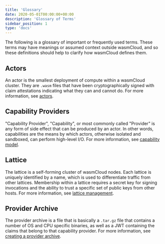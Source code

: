 ```yaml
---
title: 'Glossary'
date: 2020-05-01T00:00:00+00:00
description: 'Glossary of Terms'
sidebar_position: 1
type: 'docs'
---
```


The following is a glossary of important or frequently used terms. These terms may have meanings or assumed context outside wasmCloud, and so these definitions should help to clarify how wasmCloud defines them.

## Actors

An actor is the smallest deployment of compute within a wasmCloud cluster. They are `.wasm` files that have been cryptographically signed with claim attestations indicating what they can and cannot do. For more information, see [actors](/docs/0.82/concepts/actors).

## Capability Providers

"Capability Provider", "Capability", or most commonly called "Provider" is any form of side effect that can be produced by an actor. In other words, capabilities are the means by which actors, otherwise isolated and sandboxed, can perform high-level I/O. For more information, see [capability model](/docs/0.82/concepts/capabilities).

## Lattice

The lattice is a self-forming cluster of wasmCloud nodes. Each lattice is uniquely identified by a name, which is used to differentiate traffic from other lattices. Membership within a lattice requires a secret key for signing invocations and the ability to trust a specific set of public keys from other hosts. For more information, see [lattice management](/docs/0.82/deployment/lattice).

## Provider Archive

The provider archive is a file that is basically a `.tar.gz` file that contains a number of OS and CPU specific binaries, as well as a JWT containing the claims that belong to that capability provider. For more information, see [creating a provider archive](/docs/0.82/developer/providers/create-par).
